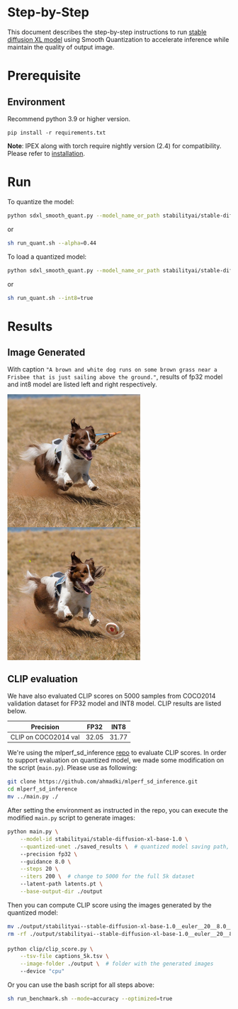 Step-by-Step
============
This document describes the step-by-step instructions to run [stable diffusion XL model](https://huggingface.co/stabilityai/stable-diffusion-xl-base-1.0) using Smooth Quantization to accelerate inference while maintain the quality of output image.

# Prerequisite

## Environment
Recommend python 3.9 or higher version.

```shell
pip install -r requirements.txt
```
**Note**: IPEX along with torch require nightly version (2.4) for compatibility. Please refer to [installation](https://intel.github.io/intel-extension-for-pytorch/index.html#installation?platform=cpu&version=main&os=linux%2fwsl2&package=source). 

# Run

To quantize the model:
```bash
python sdxl_smooth_quant.py --model_name_or_path stabilityai/stable-diffusion-xl-base-1.0 --quantize --alpha 0.44 --output_dir "./saved_results"
```
or
```bash
sh run_quant.sh --alpha=0.44
```
To load a quantized model:
```bash
python sdxl_smooth_quant.py --model_name_or_path stabilityai/stable-diffusion-xl-base-1.0 --quantize --load --optimized
```
or
```bash
sh run_quant.sh --int8=true
```

# Results
## Image Generated

With caption `"A brown and white dog runs on some brown grass near a Frisbee that is just sailing above the ground."`, results of fp32 model and int8 model are listed left and right respectively.

<p float="left">
  <img src="./images/fp32.jpg" width = "300" height = "300" alt="bf16" align=center />
  <img src="./images/int8.jpg" width = "300" height = "300" alt="int8" align=center />
</p>

## CLIP evaluation
We have also evaluated CLIP scores on 5000 samples from COCO2014 validation dataset for FP32 model and INT8 model. CLIP results are listed below.

| Precision            | FP32  | INT8  | 
|----------------------|-------|-------|
| CLIP on COCO2014 val  | 32.05 | 31.77 |

We're using the mlperf_sd_inference [repo](https://github.com/ahmadki/mlperf_sd_inference) to evaluate CLIP scores. In order to support evaluation on quantized model,
we made some modification on the script (`main.py`). Please use as following:
```bash
git clone https://github.com/ahmadki/mlperf_sd_inference.git
cd mlperf_sd_inference
mv ../main.py ./
```
After setting the environment as instructed in the repo, you can execute the modified `main.py` script to generate images:
```bash
python main.py \
    --model-id stabilityai/stable-diffusion-xl-base-1.0 \
    --quantized-unet ./saved_results \  # quantized model saving path, should include `qconfig.json` and `quantized_model.pt`
    --precision fp32 \ 
    --guidance 8.0 \
    --steps 20 \
    --iters 200 \  # change to 5000 for the full 5k dataset
    --latent-path latents.pt \
    --base-output-dir ./output
```
Then you can compute CLIP score using the images generated by the quantized model:
```bash
mv ./output/stabilityai--stable-diffusion-xl-base-1.0__euler__20__8.0__fp32/* ./output/  # switch directory
rm -rf ./output/stabilityai--stable-diffusion-xl-base-1.0__euler__20__8.0__fp32/

python clip/clip_score.py \
    --tsv-file captions_5k.tsv \
    --image-folder ./output \  # folder with the generated images
    --device "cpu"     
```
Or you can use the bash script for all steps above:
```bash
sh run_benchmark.sh --mode=accuracy --optimized=true
```
